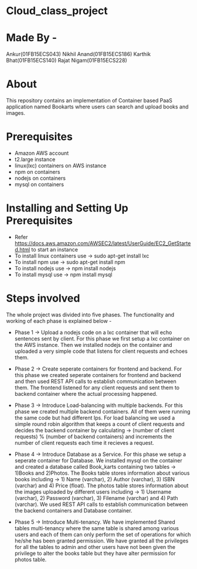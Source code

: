# Cloud_class_project

# Made By -
Ankur(01FB15ECS043)
Nikhil Anand(01FB15ECS186)
Karthik Bhat(01FB15ECS140)
Rajat Nigam(01FB15ECS228)

# About
This repository contains an implementation of Container based PaaS application named Bookarts where users can search and upload books and images.

# Prerequisites
* Amazon AWS account
* t2.large instance
* linux(lxc) containers on AWS instance
* npm on containers
* nodejs on containers
* mysql on containers

# Installing and Setting Up Prerequisites
* Refer https://docs.aws.amazon.com/AWSEC2/latest/UserGuide/EC2_GetStarted.html to start an instance
* To install linux containers use -> sudo apt-get install lxc
* To install npm use -> sudo apt-get install npm
* To install nodejs use -> npm install nodejs
* To install mysql use -> npm install mysql

# Steps involved 
The whole project was divided into five phases. The functionality and working of each phase is explained below -

* Phase 1 -> Upload a nodejs code on a lxc container that will echo sentences sent by client. For this phase we first setup a lxc container on the AWS instance. Then we installed nodejs on the container and uploaded a very simple code that listens for client requests and echoes them.

* Phase 2 -> Create seperate containers for frontend and backend. For this phase we created seperate containers for frontend and backend and then used REST API calls to establish communication between them. The frontend listened for any client requests and sent them to backend container where the actual processing happened.

* Phase 3 -> Introduce Load-balancing with multiple backends. For this phase we created multiple backend containers. All of them were running the same code but had different Ips. For load balancing we used a simple round robin algorithm that keeps a count of client requests and decides the backend container by calculating -> (number of client requests) % (number of backend containers) and increments the number of client requests each time it recieves a request.

* Phase 4 -> Introduce Database as a Service. For this phase we setup a seperate container for Database. We installed mysql on the container and created a database called Book_karts containing two tables -> 1)Books and 2)Photos. The Books table stores information about various books including -> 1) Name (varchar), 2) Author (varchar), 3) ISBN (varchar) and 4) Price (float). The photos table stores information about the images uploaded by different users including -> 1) Username (varchar), 2) Password (varchar), 3) Filename (varchar) and 4) Path (varchar). We used REST API calls to establish communication between the backend containers and Database container.

* Phase 5 -> Introduce Multi-tenancy. We have implemented Shared tables multi-tenancy where the same table is shared among various users and each of them can only perform the set of operations for which he/she has been granted permission. We have granted all the privileges for all the tables to admin and other users have not been given the privilege to alter the books table but they have alter permission for photos table.



 
